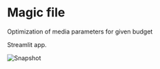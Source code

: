 # Magic file
Optimization of media parameters for given budget

Streamlit app. 

![Snapshot](https://github.com/[allayarovnael]/[magic_file]/blob/[master]/app_overview.PNG?raw=true)
